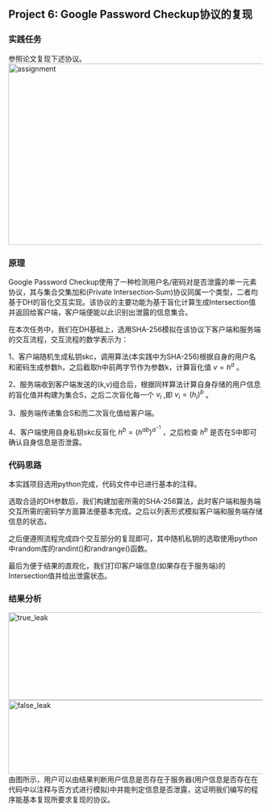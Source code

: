## Project 6: Google Password Checkup协议的复现
### 实践任务
参照论文复现下述协议。
<img width="663" height="360" alt="assignment" src="https://github.com/user-attachments/assets/f83de0fb-4362-4655-8b32-5eac7ca3ffd0" />

### 原理

Google Password Checkup使用了一种检测用户名/密码对是否泄露的单一元素协议，其与集合交集加和(Private Intersection‑Sum)协议同属一个类型，二者均基于DH的盲化交互实现。该协议的主要功能为基于盲化计算生成Intersection值并返回给客户端，客户端便能以此识别出泄露的信息集合。

在本次任务中，我们在DH基础上，选用SHA-256模拟在该协议下客户端和服务端的交互流程，交互流程的数学表示为：

1、客户端随机生成私钥skc，调用算法(本实践中为SHA-256)根据自身的用户名和密码生成参数h，之后截取h中前两字节作为参数k，计算盲化值 $v=h^{a}$ 。

2、服务端收到客户端发送的(k,v)组合后，根据同样算法计算自身存储的用户信息的盲化值并构建为集合S，之后二次盲化每一个 $v_{i}$ ,即 $v_{i}=(h_{i})^{b}$ 。

3、服务端传递集合S和而二次盲化值给客户端。

4、客户端使用自身私钥skc反盲化 $h^{b}=(h^{ab})^{a^{-1}}$ ，之后检查 $h^{b}$ 是否在S中即可确认自身信息是否泄露。

### 代码思路
本实践项目选用python完成，代码文件中已进行基本的注释。

选取合适的DH参数后，我们构建加密所需的SHA-256算法，此时客户端和服务端交互所需的密码学方面算法便基本完成。之后以列表形式模拟客户端和服务端存储信息的状态。

之后便遵照流程完成四个交互部分的复现即可，其中随机私钥的选取使用python中random库的randint()和randrange()函数。

最后为便于结果的直观化，我们打印客户端信息(如果存在于服务端)的Intersection值并给出泄露状态。

### 结果分析
<img width="768" height="174" alt="true_leak" src="https://github.com/user-attachments/assets/6dcf637c-86de-4de4-b721-ad8cc266c0a4" />
<img width="756" height="147" alt="false_leak" src="https://github.com/user-attachments/assets/c4b417e5-a979-49d7-9d8b-3eb80263e28e" />
由图所示，用户可以由结果判断用户信息是否存在于服务器(用户信息是否存在在代码中以注释与否方式进行模拟)中并能判定信息是否泄露，这证明我们编写的程序能基本复现所要求复现的协议。
